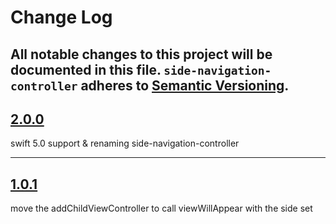 # Change Log

All notable changes to this project will be documented in this file.
`side-navigation-controller` adheres to [Semantic Versioning](http://semver.org/).
---

## [2.0.0](https://github.com/Digipolitan/side-navigation/releases/tag/v2.0.0)

swift 5.0 support & renaming side-navigation-controller

---

## [1.0.1](https://github.com/Digipolitan/side-navigation-controller/releases/tag/v1.0.1)

move the addChildViewController to call viewWillAppear with the side set
